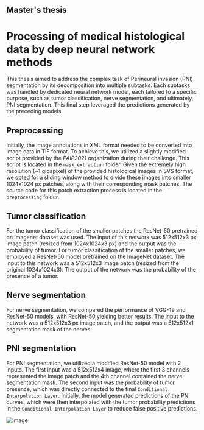 ﻿## Master's thesis
# Processing of medical histological data by deep neural network methods

This thesis aimed to address the complex task of Perineural invasion (PNI) segmentation by its decomposition into multiple subtasks. Each subtasks was handled by dedicated neural network model, each tailored to a specific purpose, such as tumor classification, nerve segmentation, and ultimately, PNI segmentation. This final step leveraged the predictions generated by the preceding models.

## Preprocessing
Initially, the image annotations in XML format needed to be converted into image data in TIF format. To achieve this, we utilized a slightly modified script provided by the _PAIP2021_ organization during their challenge. This script is located in the `mask_extraction` folder. Given the extremely high resolution (~1 gigapixel) of the provided histological images in SVS format, we opted for a sliding window method to divide these images into smaller 1024x1024 px patches, along with their corresponding mask patches. The source code for this patch extraction process is located in the `preprocessing` folder.

## Tumor classification
For the tumor classification of the smaller patches the ResNet-50 pretrained on Imagenet dataset was used. The input of this network was 512x512x3 px image patch (resized from 1024x1024x3 px) and the output was the probability of tumor.
For tumor classification of the smaller patches, we employed a ResNet-50 model pretrained on the ImageNet dataset. The input to this network was a 512x512x3 image patch (resized from the original 1024x1024x3). The output of the network was the probability of the presence of a tumor.

## Nerve segmentation
For nerve segmentation, we compared the performance of VGG-19 and ResNet-50 models, with ResNet-50 yielding better results. The input to the network was a 512x512x3 px image patch, and the output was a 512x512x1 segmentation mask of the nerves.

## PNI segmentation
For PNI segmentation, we utilized a modified ResNet-50 model with 2 inputs. The first input was a 512x512x4 image, where the first 3 channels represented the image patch and the 4th channel contained the nerve segmentation mask. The second input was the probability of tumor presence, which was directly connected to the final `Conditional Interpolation Layer`. Initially, the model generated predictions of the PNI curves, which were then interpolated with the tumor probability predictions in the `Conditional Interpolation Layer` to reduce false positive predictions.

![image](https://github.com/semjacko/master_thesis/assets/43437335/41142794-74d8-4437-a5b6-36abd09ba531)
